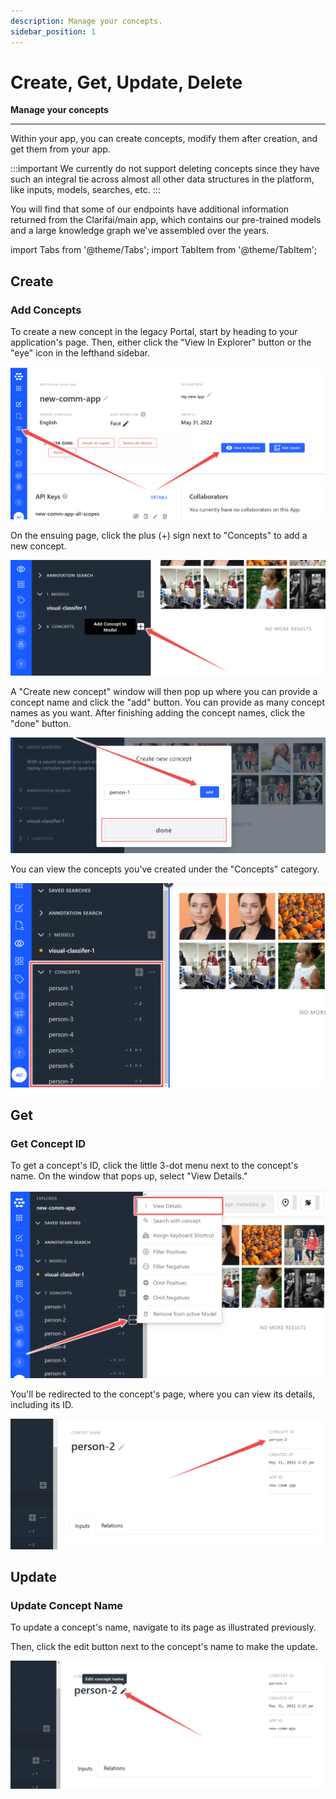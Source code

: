 ```yaml
---
description: Manage your concepts.
sidebar_position: 1
---
```


# Create, Get, Update, Delete

**Manage your concepts**
<hr />

Within your app, you can create concepts, modify them after creation, and get them from your app.

:::important
We currently do not support deleting concepts since they have such an integral tie across almost all other data structures in the platform, like inputs, models, searches, etc.
:::

You will find that some of our endpoints have additional information returned from the Clarifai/main app, which contains our pre-trained models and a large knowledge graph we've assembled over the years.

import Tabs from '@theme/Tabs';
import TabItem from '@theme/TabItem';

## Create

### Add Concepts

To create a new concept in the legacy Portal, start by heading to your application's page. Then, either click the "View In Explorer" button or the "eye" icon in the lefthand sidebar.

![](/img/concept-view-in-explorer.png)

On the ensuing page, click the plus (+) sign next to "Concepts" to add a new concept. 

![](/img/concept-plus-sign.png)

A "Create new concept" window will then pop up where you can provide a concept name and click the "add" button. You can provide as many concept names as you want. After finishing adding the concept names, click the "done" button. 

![](/img/concept-create-new-concept.png)

You can view the concepts you've created under the "Concepts" category. 

![](/img/concept-view-created.png)


## Get

### Get Concept ID

To get a concept's ID, click the little 3-dot menu next to the concept's name. On the window that pops up, select "View Details."

![](/img/concept-get-id.png)

You'll be redirected to the concept's page, where you can view its details, including its ID. 

![](/img/concept-view-id.png)


## Update

### Update Concept Name

To update a concept's name, navigate to its page as illustrated previously. 

Then, click the edit button next to the concept's name to make the update.

![](/img/concept-edit-name.png)
